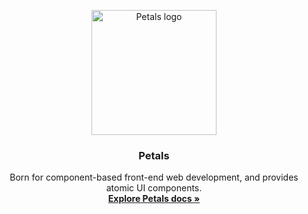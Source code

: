 <p align="center">
  <a href="https://oss.ourai.ws/petals/">
    <img src="https://avatars3.githubusercontent.com/u/73979619?s=200&v=4" alt="Petals logo" width="200">
  </a>
</p>
<h3 align="center">Petals</h3>
<p align="center">
  Born for component-based front-end web development, and provides atomic UI components.
  <br>
  <a href="https://oss.ourai.ws/petals/docs/"><strong>Explore Petals docs »</strong></a>
</p>
